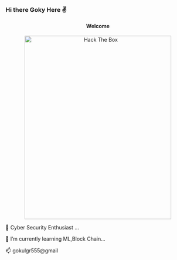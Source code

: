 ### Hi there Goky Here ✌
<div align='center'>
<h4>Welcome</h4>
  <a>
<img src="https://i0.wp.com/www.jamiesale-cartoonist.com/wp-content/uploads/cartoon-cat-free.png?ssl=1" alt="Hack The Box" height='500' width='400'>
 </div>
 </a>

<!--
**Gokulgoky1/Gokulgoky1** is a ✨ _special_ ✨ repository because its `README.md` (this file) appears on your GitHub profile.

Here are some ideas to get you started:
-->

 🔭 Cyber Security Enthusiast ...
 
 🌱 I’m currently learning ML,Block Chain...
 
 📫 gokulgr555@gmail



